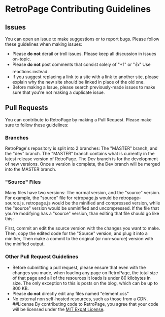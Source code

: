 # RetroPage Contributing Guidelines

## Issues
You can open an issue to make suggestions or to report bugs. Please follow these guidelines when making issues:

* Please **do not** derail or troll issues. Please keep all discussion in issues on-topic.
* Please **do not** post comments that consist solely of "+1" or ":thumbsup:" Use reactions instead.
* If you suggest replacing a link to a site with a link to another site, please explain why the new site should be linked in place of the old one.
* Before making a Issue, please search previously-made issues to make sure that you're not making a duplicate issue.

## Pull Requests
You can contribute to RetroPage by making a Pull Request. Please make sure to follow these guidelines:

### Branches

RetroPage's repository is split into 2 branches: The "MASTER" branch, and the "dev" branch. The "MASTER" branch contains what is currently in the latest release version of RetroPage. The Dev branch is for the development of new versions. Once a version is complete, the Dev branch will be merged into the MASTER branch.

### "Source" Files

Many files have two versions: The normal version, and the "source" version. For example, the "source" file for retropage.js would be retropage-source.js. retropage.js would be the minified and compressed version, while the "source" version would be unminified and uncompressed. If the file that you're modifying has a "source" version, than editing that file should go like this:

First, commit an edit the source version with the changes you want to make. Then, copy the edited code for the "Source" version, and plug it into a minifier, Then make a commit to the original (or non-source) version with the minified output. 

### Other Pull Request Guidelines

* Before submitting a pull request, please ensure that even with the changes you made, when loading any page on RetroPage, the total size of that page and all of the resources it loads is under 80 kilobytes in size. The only exception to this is posts on the blog, which can be up to 800 KB.
* Please **do not** directly edit any files named "element.css"
* No external non self-hosted resources, such as those from a CDN.
##License
By contributing code to RetroPage, you agree that your code will be licensed under the [MIT Expat License](LICENSE).

